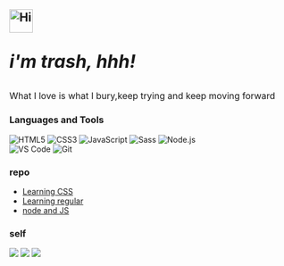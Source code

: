 <h2><img src="https://emojis.slackmojis.com/emojis/images/1588866973/8934/hellokittydance.gif?1588866973" alt="Hi" width="42" /> <p style="font-style:italic;font-size:2rem">i'm trash, hhh! </p></h2>

<p style="font-size:1rem">What I love is what I bury,keep trying and keep moving forward</p>

### Languages and Tools

![HTML5](https://img.shields.io/badge/-HTML5-%23E34C26?style=flat&logo=html5&logoColor=ffffff)
![CSS3](https://img.shields.io/badge/-CSS3-%23197CBE?style=flat&logo=css3)
![JavaScript](https://img.shields.io/badge/-JavaScript-%23F7DF1C?style=flat&logo=javascript&logoColor=000000&labelColor=%23ECD83E&color=%23ECD83E)
![Sass](https://img.shields.io/badge/-Sass-%23CB6498?style=flat&logo=sass&logoColor=ffffff)
![Node.js](https://img.shields.io/badge/-Node.js-%23579050?style=flat&logo=node.js&logoColor=ffffff)\
![VS Code](https://img.shields.io/badge/-VSCode-%230066B8?style=flat&logo=visual-studio-code)
![Git](https://img.shields.io/badge/-Git-%23ED5A47?style=flat&logo=git&logoColor=%23ffffff)

### repo

* [Learning CSS](http://mail.zyjcould.ltd/CSS/)
* [Learning regular](http://mail.zyjcould.ltd/regular/)
* [node and JS](https://github.com/Jack-Zhang-1314/node_modules-and-JS)

### self

![ ](http://github-profile-summary-cards.vercel.app/api/cards/profile-details?username=Jack-Zhang-1314&theme=tokyonight)
![ ](http://github-profile-summary-cards.vercel.app/api/cards/most-commit-language?username=Jack-Zhang-1314&theme=tokyonight)
![ ](http://github-profile-summary-cards.vercel.app/api/cards/stats?username=Jack-Zhang-1314&theme=tokyonight)
